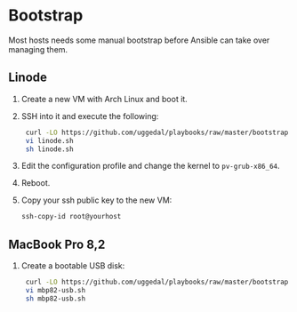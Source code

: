 Bootstrap
=========

Most hosts needs some manual bootstrap before Ansible can take over managing
them.

Linode
------

1. Create a new VM with Arch Linux and boot it.
2. SSH into it and execute the following:

    ```sh
     curl -LO https://github.com/uggedal/playbooks/raw/master/bootstrap/linode.sh
     vi linode.sh
     sh linode.sh
    ```
3. Edit the configuration profile and change the kernel to `pv-grub-x86_64`.
4. Reboot.
5. Copy your ssh public key to the new VM:

    ```sh
    ssh-copy-id root@yourhost
    ```

MacBook Pro 8,2
---------------

1. Create a bootable USB disk:

    ```sh
     curl -LO https://github.com/uggedal/playbooks/raw/master/bootstrap/mbp82-usb.sh
     vi mbp82-usb.sh
     sh mbp82-usb.sh
    ```
